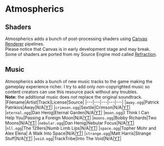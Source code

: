 # Atmospherics
## Shaders
Atmospherics adds a bunch of post-processing shaders using [Canvas Renderer](https://github.com/grondag/canvas/releases) pipelines.  
Please notice that Canvas is in early development stage and may break.  
Some of shaders are ported from my Source Engine mod called [Refraction](https://github.com/undnull/refraction).
## Music
Atmospherics adds a bunch of new music tracks to the game making the gameplay
experience richer. I try to add only non-copyrighted music so content creators
can use this resource pack without any troubles.  
**Note:** the additional music does _not_ replace the original soundtrack.
|Filename|Artist|Track|License|Source|
|---|---|---|---|---|
|`away.ogg`|Patrick Patrikios|Away|N/A|[YT](https://youtu.be/LW9iL7wCiq4)|
|`crimson.ogg`|Sextile|Crimson|N/A|[YT](https://youtu.be/m5o67X20o-I)|
|`eternal.ogg`|Dan Henig|Eternal Garden|N/A|[YT](https://youtu.be/Psw0IM8YxcA)|
|`moon.ogg`|I Think I Can Help You|Passing a Foreign Moon|N/A|[YT](https://youtu.be/gqS6BB2OowU)|
|`moons.ogg`|Bobby Richards|Two Moons|N/A|[YT](https://youtu.be/PHwsYRrDLrM)|
|`nebular.ogg`|Dan Henig|Nebular Focus|N/A|[YT](https://youtu.be/CTRd4jR94_g)|
|`nll.ogg`|The 129ers|Numb Limb Lips|N/A|[YT](https://youtu.be/nIGm0KqJv60)|
|`space.ogg`|Topher Mohr and Alex Elena| A Walk Into Space|N/A|[YT](https://youtu.be/1d7n0RXAWCQ)|
|`strange.ogg`|Matt Harris|Strange Stuff|N/A|[YT](https://youtu.be/bHg-uUd4VLw)|
|`void.ogg`|TrackTribe|Into The Void|N/A|[YT](https://youtu.be/3ofKFAZBQ1w)|
